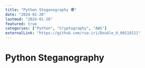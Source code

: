 ```yaml
---
title: "Python Steganography 🕵️"
date: "2024-01-20"
lastmod: "2024-01-20"
featured: true
categories: ["Python", "Cryptography", "AWS"]
externalLink: "https://github.com/rua-iri/Double_0_00110111"
---
```


# Python Steganography

